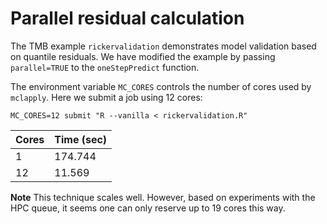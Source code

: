 Parallel residual calculation
=============================

The TMB example `rickervalidation` demonstrates model validation based
on quantile residuals. We have modified the example by passing
`parallel=TRUE` to the `oneStepPredict` function.

The environment variable `MC_CORES` controls the number of cores used
by `mclapply`. Here we submit a job using 12 cores:

```shell
MC_CORES=12 submit "R --vanilla < rickervalidation.R"
```

| Cores    |  Time (sec) |
|----------|-------------|
| 1        | 174.744     |
| 12       | 11.569      |

**Note** This technique scales well. However, based on experiments
  with the HPC queue, it seems one can only reserve up to 19 cores
  this way.
